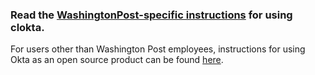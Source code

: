 ### Read the [WashingtonPost-specific instructions](https://github.com/WPMedia/clokta/INSTRUCTIONS.md) for using clokta.

For users other than Washington Post employees, instructions for using Okta as an open source product can be found [here](INSTRUCTIONS.md).

